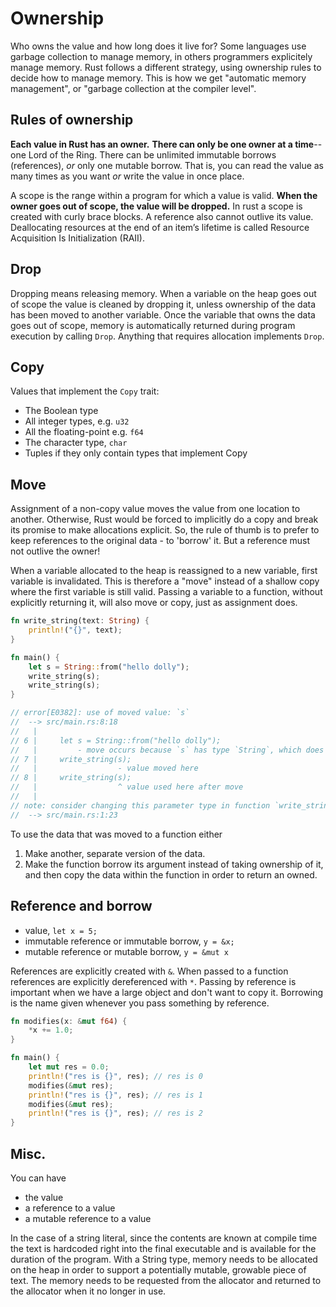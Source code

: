 # Ownership

Who owns the value and how long does it live for?
Some languages use garbage collection to manage memory, in others programmers explicitely manage memory.
Rust follows a different strategy, using ownership rules to decide how to manage memory.
This is how we get "automatic memory management", or "garbage collection at the compiler level".

## Rules of ownership

**Each value in Rust has an owner.**
**There can only be one owner at a time**--one Lord of the Ring.
There can be unlimited immutable borrows (references), _or_ only one mutable borrow.
That is, you can read the value as many times as you want _or_ write the value in once place.

A scope is the range within a program for which a value is valid.
**When the owner goes out of scope, the value will be dropped.**
In rust a scope is created with curly brace blocks.
A reference also cannot outlive its value.
Deallocating resources at the end of an item’s lifetime is called Resource Acquisition Is Initialization (RAII).

## Drop

Dropping means releasing memory.
When a variable on the heap goes out of scope the value is cleaned by dropping it, unless ownership of the data has been moved to another variable.
Once the variable that owns the data goes out of scope, memory is automatically returned during program execution by calling `Drop`.
Anything that requires allocation implements `Drop`.

## Copy

Values that implement the `Copy` trait:

- The Boolean type
- All integer types, e.g. `u32`
- All the floating-point e.g. `f64`
- The character type, `char`
- Tuples if they only contain types that implement Copy

## Move

Assignment of a non-copy value moves the value from one location to another. Otherwise, Rust would be forced to implicitly do a copy and break its promise to make allocations explicit.
So, the rule of thumb is to prefer to keep references to the original data - to 'borrow' it.
But a reference must not outlive the owner!

When a variable allocated to the heap is reassigned to a new variable, first variable is invalidated.
This is therefore a "move" instead of a shallow copy where the first variable is still valid.
Passing a variable to a function, without explicitly returning it, will also move or copy, just as assignment does.

```rust
fn write_string(text: String) {
    println!("{}", text);
}

fn main() {
    let s = String::from("hello dolly");
    write_string(s);
    write_string(s);
}

// error[E0382]: use of moved value: `s`
//  --> src/main.rs:8:18
//   |
// 6 |     let s = String::from("hello dolly");
//   |         - move occurs because `s` has type `String`, which does not implement the `Copy` trait
// 7 |     write_string(s);
//   |                  - value moved here
// 8 |     write_string(s);
//   |                  ^ value used here after move
//   |
// note: consider changing this parameter type in function `write_string` to borrow instead if owning the value isn't necessary
//  --> src/main.rs:1:23
```

To use the data that was moved to a function either

1. Make another, separate version of the data.
2. Make the function borrow its argument instead of taking ownership of it, and then copy the data within the function in order to return an owned.

## Reference and borrow

- value, `let x = 5;`
- immutable reference or immutable borrow, `y = &x;`
- mutable reference or mutable borrow, `y = &mut x`

References are explicitly created with `&`.
When passed to a function references are explicitly dereferenced with `*`.
Passing by reference is important when we have a large object and don't want to copy it.
Borrowing is the name given whenever you pass something by reference.

```rust
fn modifies(x: &mut f64) {
    *x += 1.0;
}

fn main() {
    let mut res = 0.0;
    println!("res is {}", res); // res is 0
    modifies(&mut res);
    println!("res is {}", res); // res is 1
    modifies(&mut res);
    println!("res is {}", res); // res is 2
}
```

## Misc.

You can have

- the value
- a reference to a value
- a mutable reference to a value

In the case of a string literal, since the contents are known at compile time the text is hardcoded right into the final executable and is available for the duration of the program.
With a String type, memory needs to be allocated on the heap in order to support a potentially mutable, growable piece of text.
The memory needs to be requested from the allocator and returned to the allocator when it no longer in use.